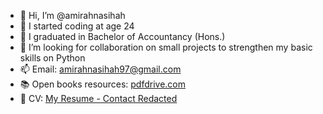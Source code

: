- 👋 Hi, I’m @amirahnasihah
- 👀 I started coding at age 24
- 🌱 I graduated in Bachelor of Accountancy (Hons.)
- 💞️ I’m looking for collaboration on small projects to strengthen my basic skills on Python
- 📫 Email: amirahnasihah97@gmail.com
- 📚 Open books resources: [pdfdrive.com](https://www.pdfdrive.com/)
- 📜 CV: [My Resume - Contact Redacted](https://github.com/amirahnasihah/amirahnasihah/files/7830199/Resume-Nor-Amirah-Nasihah-Binti-Nazili.-.Redact.Contact.pdf)


<!---
amirahnazili/amirahnazili is a ✨ special ✨ repository because its `README.md` (this file) appears on your GitHub profile.
You can click the Preview link to take a look at your changes.
--->
